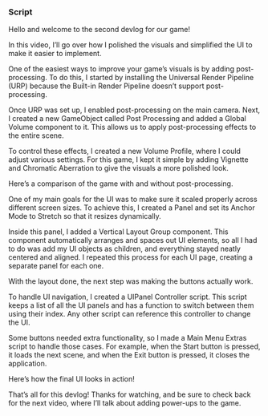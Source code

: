 ### Script

Hello and welcome to the second devlog for our game!

In this video, I’ll go over how I polished the visuals and simplified the UI to make it easier to implement.

One of the easiest ways to improve your game’s visuals is by adding post-processing. To do this, I started by installing the Universal Render Pipeline (URP) because the Built-in Render Pipeline doesn’t support post-processing.

Once URP was set up, I enabled post-processing on the main camera. Next, I created a new GameObject called Post Processing and added a Global Volume component to it. This allows us to apply post-processing effects to the entire scene.

To control these effects, I created a new Volume Profile, where I could adjust various settings. For this game, I kept it simple by adding Vignette and Chromatic Aberration to give the visuals a more polished look.

Here’s a comparison of the game with and without post-processing.

One of my main goals for the UI was to make sure it scaled properly across different screen sizes. To achieve this, I created a Panel and set its Anchor Mode to Stretch so that it resizes dynamically.

Inside this panel, I added a Vertical Layout Group component. This component automatically arranges and spaces out UI elements, so all I had to do was add my UI objects as children, and everything stayed neatly centered and aligned. I repeated this process for each UI page, creating a separate panel for each one.

With the layout done, the next step was making the buttons actually work.

To handle UI navigation, I created a UIPanel Controller script. This script keeps a list of all the UI panels and has a function to switch between them using their index. Any other script can reference this controller to change the UI.

Some buttons needed extra functionality, so I made a Main Menu Extras script to handle those cases. For example, when the Start button is pressed, it loads the next scene, and when the Exit button is pressed, it closes the application.

Here’s how the final UI looks in action!

That’s all for this devlog! Thanks for watching, and be sure to check back for the next video, where I’ll talk about adding power-ups to the game.